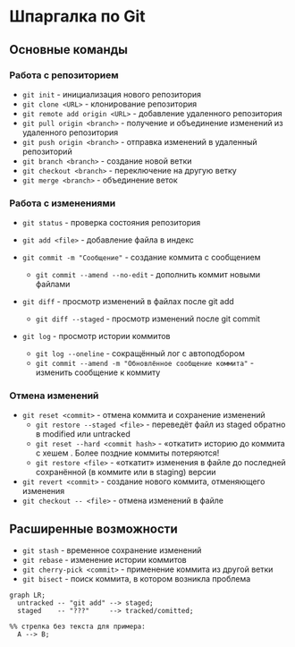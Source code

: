 # Шпаргалка по Git

## Основные команды

### Работа с репозиторием

- `git init` - инициализация нового репозитория
- `git clone <URL>` - клонирование репозитория
- `git remote add origin <URL>` - добавление удаленного репозитория
- `git pull origin <branch>` - получение и объединение изменений из удаленного репозитория
- `git push origin <branch>` - отправка изменений в удаленный репозиторий
- `git branch <branch>` - создание новой ветки
- `git checkout <branch>` - переключение на другую ветку
- `git merge <branch>` - объединение веток

### Работа с изменениями

- `git status` - проверка состояния репозитория
- `git add <file>` - добавление файла в индекс
- `git commit -m "Сообщение"` - создание коммита с сообщением
	- `git commit --amend --no-edit` - дополнить коммит новыми файлами

- `git diff` - просмотр изменений в файлах после git add
	- `git diff --staged` - просмотр изменений после git commit
- `git log` - просмотр истории коммитов
	- `git log --oneline` - сокращённый лог c автоподбором
	- `git commit --amend -m "Обновлённое сообщение коммита"` - изменить сообщение к коммиту

### Отмена изменений

- `git reset <commit>` - отмена коммита и сохранение изменений
	- `git restore --staged <file>` - переведёт файл из staged обратно в modified или untracked
	- `git reset --hard <commit hash>` - «откатит» историю до коммита с хешем <hash>. Более поздние коммиты потеряются!
	- `git restore <file>` - «откатит» изменения в файле до последней сохранённой (в коммите или в staging) версии
- `git revert <commit>` - создание нового коммита, отменяющего изменения
- `git checkout -- <file>` - отмена изменений в файле

## Расширенные возможности

- `git stash` - временное сохранение изменений
- `git rebase` - изменение истории коммитов
- `git cherry-pick <commit>` - применение коммита из другой ветки
- `git bisect` - поиск коммита, в котором возникла проблема


```mermaid
graph LR;
  untracked -- "git add" --> staged;
  staged    -- "???"     --> tracked/comitted;

%% стрелка без текста для примера: 
  A --> B;
``` 
